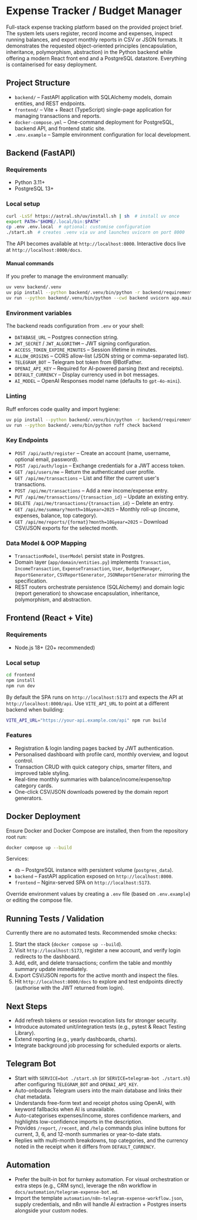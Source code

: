 # Expense Tracker / Budget Manager

Full-stack expense tracking platform based on the provided project brief. The system lets users register, record income and expenses, inspect running balances, and export monthly reports in CSV or JSON formats. It demonstrates the requested object-oriented principles (encapsulation, inheritance, polymorphism, abstraction) in the Python backend while offering a modern React front end and a PostgreSQL datastore. Everything is containerised for easy deployment.

## Project Structure

- `backend/` – FastAPI application with SQLAlchemy models, domain entities, and REST endpoints.
- `frontend/` – Vite + React (TypeScript) single-page application for managing transactions and reports.
- `docker-compose.yml` – One-command deployment for PostgreSQL, backend API, and frontend static site.
- `.env.example` – Sample environment configuration for local development.

## Backend (FastAPI)

### Requirements

- Python 3.11+
- PostgreSQL 13+

### Local setup

```bash
curl -LsSf https://astral.sh/uv/install.sh | sh  # install uv once
export PATH="$HOME/.local/bin:$PATH"
cp .env .env.local  # optional: customise configuration
./start.sh  # creates .venv via uv and launches uvicorn on port 8000
```

The API becomes available at `http://localhost:8000`. Interactive docs live at `http://localhost:8000/docs`.

#### Manual commands

If you prefer to manage the environment manually:

```bash
uv venv backend/.venv
uv pip install --python backend/.venv/bin/python -r backend/requirements.txt
uv run --python backend/.venv/bin/python --cwd backend uvicorn app.main:app --reload --port 8000
```

### Environment variables

The backend reads configuration from `.env` or your shell:

- `DATABASE_URL` – Postgres connection string.
- `JWT_SECRET` / `JWT_ALGORITHM` – JWT signing configuration.
- `ACCESS_TOKEN_EXPIRE_MINUTES` – Session lifetime in minutes.
- `ALLOW_ORIGINS` – CORS allow-list (JSON string or comma-separated list).
- `TELEGRAM_BOT` – Telegram bot token from @BotFather.
- `OPENAI_API_KEY` – Required for AI-powered parsing (text and receipts).
- `DEFAULT_CURRENCY` – Display currency used in bot messages.
- `AI_MODEL` – OpenAI Responses model name (defaults to `gpt-4o-mini`).

### Linting

Ruff enforces code quality and import hygiene:

```bash
uv pip install --python backend/.venv/bin/python -r backend/requirements-dev.txt
uv run --python backend/.venv/bin/python ruff check backend
```

### Key Endpoints

- `POST /api/auth/register` – Create an account (name, username, optional email, password).
- `POST /api/auth/login` – Exchange credentials for a JWT access token.
- `GET /api/users/me` – Return the authenticated user profile.
- `GET /api/me/transactions` – List and filter the current user's transactions.
- `POST /api/me/transactions` – Add a new income/expense entry.
- `PUT /api/me/transactions/{transaction_id}` – Update an existing entry.
- `DELETE /api/me/transactions/{transaction_id}` – Delete an entry.
- `GET /api/me/summary?month=10&year=2025` – Monthly roll-up (income, expenses, balance, top category).
- `GET /api/me/reports/{format}?month=10&year=2025` – Download CSV/JSON exports for the selected month.

### Data Model & OOP Mapping

- `TransactionModel`, `UserModel` persist state in Postgres.
- Domain layer (`app/domain/entities.py`) implements `Transaction`, `IncomeTransaction`, `ExpenseTransaction`, `User`, `BudgetManager`, `ReportGenerator`, `CSVReportGenerator`, `JSONReportGenerator` mirroring the specification.
- REST routers orchestrate persistence (SQLAlchemy) and domain logic (report generation) to showcase encapsulation, inheritance, polymorphism, and abstraction.

## Frontend (React + Vite)

### Requirements

- Node.js 18+ (20+ recommended)

### Local setup

```bash
cd frontend
npm install
npm run dev
```

By default the SPA runs on `http://localhost:5173` and expects the API at `http://localhost:8000/api`. Use `VITE_API_URL` to point at a different backend when building:

```bash
VITE_API_URL="https://your-api.example.com/api" npm run build
```

### Features

- Registration & login landing pages backed by JWT authentication.
- Personalised dashboard with profile card, monthly overview, and logout control.
- Transaction CRUD with quick category chips, smarter filters, and improved table styling.
- Real-time monthly summaries with balance/income/expense/top category cards.
- One-click CSV/JSON downloads powered by the domain report generators.

## Docker Deployment

Ensure Docker and Docker Compose are installed, then from the repository root run:

```bash
docker compose up --build
```

Services:

- `db` – PostgreSQL instance with persistent volume (`postgres_data`).
- `backend` – FastAPI application exposed on `http://localhost:8000`.
- `frontend` – Nginx-served SPA on `http://localhost:5173`.

Override environment values by creating a `.env` file (based on `.env.example`) or editing the compose file.

## Running Tests / Validation

Currently there are no automated tests. Recommended smoke checks:

1. Start the stack (`docker compose up --build`).
2. Visit `http://localhost:5173`, register a new account, and verify login redirects to the dashboard.
3. Add, edit, and delete transactions; confirm the table and monthly summary update immediately.
4. Export CSV/JSON reports for the active month and inspect the files.
5. Hit `http://localhost:8000/docs` to explore and test endpoints directly (authorise with the JWT returned from login).

## Next Steps

- Add refresh tokens or session revocation lists for stronger security.
- Introduce automated unit/integration tests (e.g., pytest & React Testing Library).
- Extend reporting (e.g., yearly dashboards, charts).
- Integrate background job processing for scheduled exports or alerts.

## Telegram Bot

- Start with `SERVICE=bot ./start.sh` (or `SERVICE=telegram-bot ./start.sh`) after configuring `TELEGRAM_BOT` and `OPENAI_API_KEY`.
- Auto-onboards Telegram users into the main database and links their chat metadata.
- Understands free-form text and receipt photos using OpenAI, with keyword fallbacks when AI is unavailable.
- Auto-categorises expenses/income, stores confidence markers, and highlights low-confidence imports in the description.
- Provides `/report`, `/recent`, and `/help` commands plus inline buttons for current, 3, 6, and 12-month summaries or year-to-date stats.
- Replies with multi-month breakdowns, top categories, and the currency noted in the receipt when it differs from `DEFAULT_CURRENCY`.

## Automation

- Prefer the built-in bot for turnkey automation. For visual orchestration or extra steps (e.g., CRM sync), leverage the n8n workflow in `docs/automation/telegram-expense-bot.md`.
- Import the template `automation/n8n-telegram-expense-workflow.json`, supply credentials, and n8n will handle AI extraction + Postgres inserts alongside your custom nodes.
